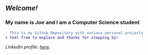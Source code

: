 ## ***Welcome!***
### My name is _Joe_ and I am a Computer Science student
```diff
- This is my Github Repository with various personal projects
+ Feel free to explore and thanks for stopping by!
```
_Linkedin profile: [here](https://www.linkedin.com/in/joewhelpleynd/)._
<!---
JoeWhelps/JoeWhelps is a ✨ special ✨ repository because its `README.md` (this file) appears on your GitHub profile.
You can click the Preview link to take a look at your changes.
--->
